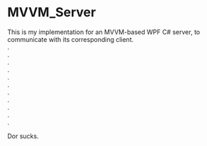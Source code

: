 # MVVM_Server

This is my implementation for an MVVM-based WPF C# server, to communicate with its corresponding client.
</br>
.
</br>
.
</br>
.
</br>
.
</br>
.
</br>
.
</br>
.
</br>
.
</br>
.
</br>
.
</br>
.

Dor sucks.
